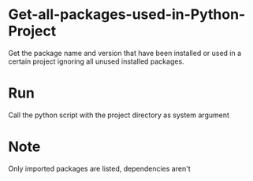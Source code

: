 # Get-all-packages-used-in-Python-Project
Get the package name and version that have been installed or used in a certain project ignoring all unused installed packages.

# Run
Call the python script with the project directory as system argument

# Note
Only imported packages are listed, dependencies aren't
